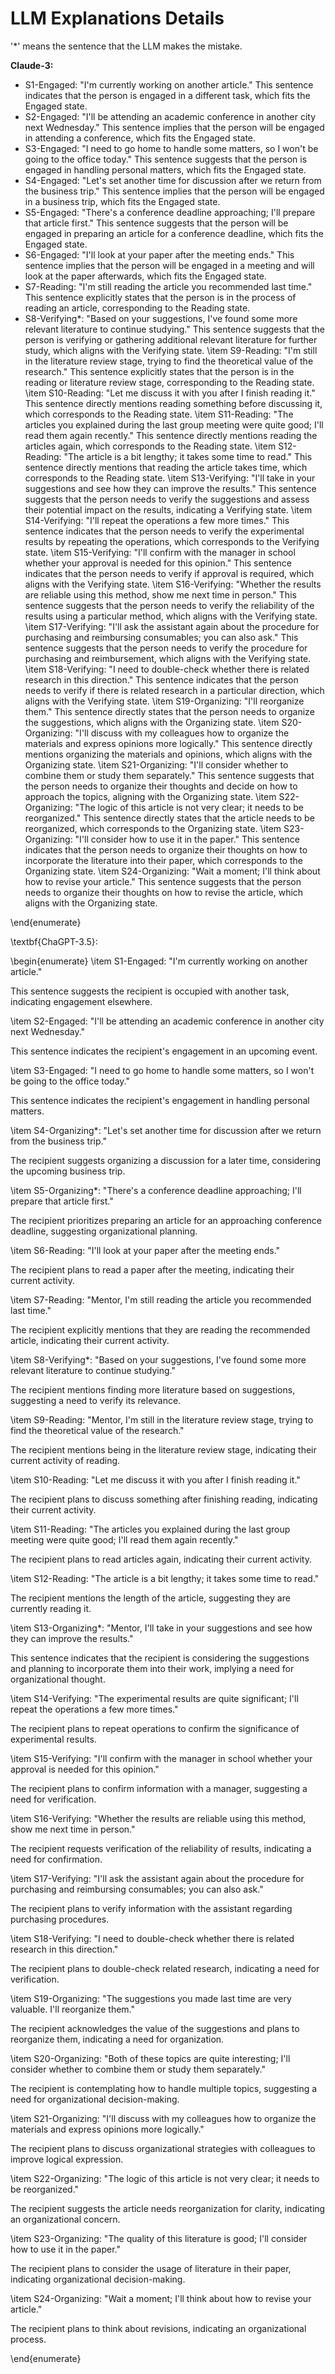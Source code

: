 **LLM Explanations Details**
===

'*' means the sentence that the LLM makes the mistake.

**Claude-3:**
- S1-Engaged: "I'm currently working on another article." This sentence indicates that the person is engaged in a different task, which fits the Engaged state.
- S2-Engaged: "I'll be attending an academic conference in another city next Wednesday." This sentence implies that the person will be engaged in attending a conference, which fits the Engaged state.
- S3-Engaged: "I need to go home to handle some matters, so I won't be going to the office today." This sentence suggests that the person is engaged in handling personal matters, which fits the Engaged state.
- S4-Engaged: "Let's set another time for discussion after we return from the business trip." This sentence implies that the person will be engaged in a business trip, which fits the Engaged state.
- S5-Engaged: "There's a conference deadline approaching; I'll prepare that article first." This sentence suggests that the person will be engaged in preparing an article for a conference deadline, which fits the Engaged state.
- S6-Engaged: "I'll look at your paper after the meeting ends." This sentence implies that the person will be engaged in a meeting and will look at the paper afterwards, which fits the Engaged state.
- S7-Reading: "I'm still reading the article you recommended last time." This sentence explicitly states that the person is in the process of reading an article, corresponding to the Reading state.
- S8-Verifying*: "Based on your suggestions, I've found some more relevant literature to continue studying." This sentence suggests that the person is verifying or gathering additional relevant literature for further study, which aligns with the Verifying state.
\item S9-Reading: "I'm still in the literature review stage, trying to find the theoretical value of the research." This sentence explicitly states that the person is in the reading or literature review stage, corresponding to the Reading state.
\item S10-Reading: "Let me discuss it with you after I finish reading it." This sentence directly mentions reading something before discussing it, which corresponds to the Reading state.
\item S11-Reading: "The articles you explained during the last group meeting were quite good; I'll read them again recently." This sentence directly mentions reading the articles again, which corresponds to the Reading state.
\item S12-Reading: "The article is a bit lengthy; it takes some time to read." This sentence directly mentions that reading the article takes time, which corresponds to the Reading state.
\item S13-Verifying: "I'll take in your suggestions and see how they can improve the results." This sentence suggests that the person needs to verify the suggestions and assess their potential impact on the results, indicating a Verifying state.
\item S14-Verifying: "I'll repeat the operations a few more times." This sentence indicates that the person needs to verify the experimental results by repeating the operations, which corresponds to the Verifying state.
\item S15-Verifying: "I'll confirm with the manager in school whether your approval is needed for this opinion." This sentence indicates that the person needs to verify if approval is required, which aligns with the Verifying state.
\item S16-Verifying: "Whether the results are reliable using this method, show me next time in person." This sentence suggests that the person needs to verify the reliability of the results using a particular method, which aligns with the Verifying state.
\item S17-Verifying: "I'll ask the assistant again about the procedure for purchasing and reimbursing consumables; you can also ask." This sentence suggests that the person needs to verify the procedure for purchasing and reimbursement, which aligns with the Verifying state.
\item S18-Verifying: "I need to double-check whether there is related research in this direction." This sentence indicates that the person needs to verify if there is related research in a particular direction, which aligns with the Verifying state.
\item S19-Organizing: "I'll reorganize them." This sentence directly states that the person needs to organize the suggestions, which aligns with the Organizing state.
\item S20-Organizing: "I'll discuss with my colleagues how to organize the materials and express opinions more logically." This sentence directly mentions organizing the materials and opinions, which aligns with the Organizing state.
\item S21-Organizing: "I'll consider whether to combine them or study them separately." This sentence suggests that the person needs to organize their thoughts and decide on how to approach the topics, aligning with the Organizing state.
\item S22-Organizing: "The logic of this article is not very clear; it needs to be reorganized." This sentence directly states that the article needs to be reorganized, which corresponds to the Organizing state.
\item S23-Organizing: "I'll consider how to use it in the paper." This sentence indicates that the person needs to organize their thoughts on how to incorporate the literature into their paper, which corresponds to the Organizing state.
\item S24-Organizing: "Wait a moment; I'll think about how to revise your article." This sentence suggests that the person needs to organize their thoughts on how to revise the article, which aligns with the Organizing state.

\end{enumerate}


\textbf{ChaGPT-3.5}:

\begin{enumerate}
\item S1-Engaged: "I'm currently working on another article."

This sentence suggests the recipient is occupied with another task, indicating engagement elsewhere.

\item S2-Engaged: "I'll be attending an academic conference in another city next Wednesday."

This sentence indicates the recipient's engagement in an upcoming event.

\item S3-Engaged: "I need to go home to handle some matters, so I won't be going to the office today."

This sentence indicates the recipient's engagement in handling personal matters.

\item S4-Organizing*: "Let's set another time for discussion after we return from the business trip."

The recipient suggests organizing a discussion for a later time, considering the upcoming business trip.

\item S5-Organizing*: "There's a conference deadline approaching; I'll prepare that article first."

The recipient prioritizes preparing an article for an approaching conference deadline, suggesting organizational planning.

\item S6-Reading: "I'll look at your paper after the meeting ends."

The recipient plans to read a paper after the meeting, indicating their current activity.

\item S7-Reading: "Mentor, I'm still reading the article you recommended last time."

The recipient explicitly mentions that they are reading the recommended article, indicating their current activity.

\item S8-Verifying*: "Based on your suggestions, I've found some more relevant literature to continue studying."

The recipient mentions finding more literature based on suggestions, suggesting a need to verify its relevance.

\item S9-Reading: "Mentor, I'm still in the literature review stage, trying to find the theoretical value of the research."

The recipient mentions being in the literature review stage, indicating their current activity of reading.

\item S10-Reading: "Let me discuss it with you after I finish reading it."

The recipient plans to discuss something after finishing reading, indicating their current activity.

\item S11-Reading: "The articles you explained during the last group meeting were quite good; I'll read them again recently."

The recipient plans to read articles again, indicating their current activity.

\item S12-Reading: "The article is a bit lengthy; it takes some time to read."

The recipient mentions the length of the article, suggesting they are currently reading it.

\item S13-Organizing*: "Mentor, I'll take in your suggestions and see how they can improve the results."

This sentence indicates that the recipient is considering the suggestions and planning to incorporate them into their work, implying a need for organizational thought.

\item S14-Verifying: "The experimental results are quite significant; I'll repeat the operations a few more times."

The recipient plans to repeat operations to confirm the significance of experimental results.

\item S15-Verifying: "I'll confirm with the manager in school whether your approval is needed for this opinion."

The recipient plans to confirm information with a manager, suggesting a need for verification.

\item S16-Verifying: "Whether the results are reliable using this method, show me next time in person."

The recipient requests verification of the reliability of results, indicating a need for confirmation.

\item S17-Verifying: "I'll ask the assistant again about the procedure for purchasing and reimbursing consumables; you can also ask."

The recipient plans to verify information with the assistant regarding purchasing procedures.

\item S18-Verifying: "I need to double-check whether there is related research in this direction."

The recipient plans to double-check related research, indicating a need for verification.

\item S19-Organizing: "The suggestions you made last time are very valuable. I'll reorganize them."

The recipient acknowledges the value of the suggestions and plans to reorganize them, indicating a need for organization.

\item S20-Organizing: "Both of these topics are quite interesting; I'll consider whether to combine them or study them separately."

The recipient is contemplating how to handle multiple topics, suggesting a need for organizational decision-making.

\item S21-Organizing: "I'll discuss with my colleagues how to organize the materials and express opinions more logically."

The recipient plans to discuss organizational strategies with colleagues to improve logical expression.

\item S22-Organizing: "The logic of this article is not very clear; it needs to be reorganized."

The recipient suggests the article needs reorganization for clarity, indicating an organizational concern.

\item S23-Organizing: "The quality of this literature is good; I'll consider how to use it in the paper."

The recipient plans to consider the usage of literature in their paper, indicating organizational decision-making.

\item S24-Organizing: "Wait a moment; I'll think about how to revise your article."

The recipient plans to think about revisions, indicating an organizational process.

\end{enumerate}
